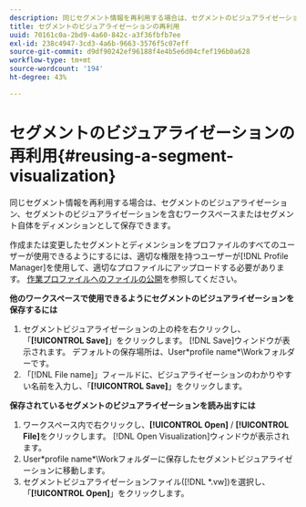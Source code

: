 ```yaml
---
description: 同じセグメント情報を再利用する場合は、セグメントのビジュアライゼーション、セグメントのビジュアライゼーションを含むワークスペースまたはセグメント自体をディメンションとして保存できます。
title: セグメントのビジュアライゼーションの再利用
uuid: 70161c0a-2bd9-4a60-842c-a3f36fbfb7ee
exl-id: 238c4947-3cd3-4a6b-9663-3576f5c07eff
source-git-commit: d9df90242ef96188f4e4b5e6d04cfef196b0a628
workflow-type: tm+mt
source-wordcount: '194'
ht-degree: 43%

---
```


# セグメントのビジュアライゼーションの再利用{#reusing-a-segment-visualization}

同じセグメント情報を再利用する場合は、セグメントのビジュアライゼーション、セグメントのビジュアライゼーションを含むワークスペースまたはセグメント自体をディメンションとして保存できます。

作成または変更したセグメントとディメンションをプロファイルのすべてのユーザーが使用できるようにするには、適切な権限を持つユーザーが[!DNL Profile Manager]を使用して、適切なプロファイルにアップロードする必要があります。 [作業プロファイルへのファイルの公開](../../../../home/c-get-started/c-admin-intrf/c-prof-mgr/t-pub-files-wkg-prof.md#task-a0106e010c834d16bd60eef4721b6af9)を参照してください。

**他のワークスペースで使用できるようにセグメントのビジュアライゼーションを保存するには**

1. セグメントビジュアライゼーションの上の枠を右クリックし、「**[!UICONTROL Save]**」をクリックします。 [!DNL Save]ウィンドウが表示されます。 デフォルトの保存場所は、User\*profile name*\Workフォルダーです。
1. 「[!DNL File name]」フィールドに、ビジュアライゼーションのわかりやすい名前を入力し、「**[!UICONTROL Save]**」をクリックします。

**保存されているセグメントのビジュアライゼーションを読み出すには**

1. ワークスペース内で右クリックし、**[!UICONTROL Open]** / **[!UICONTROL File]**&#x200B;をクリックします。 [!DNL Open Visualization]ウィンドウが表示されます。
1. User\*profile name*\Workフォルダーに保存したセグメントビジュアライゼーションに移動します。
1. セグメントビジュアライゼーションファイル([!DNL *.vw])を選択し、「**[!UICONTROL Open]**」をクリックします。
